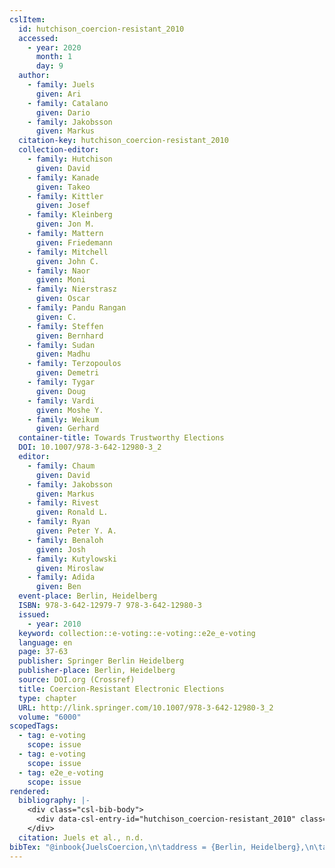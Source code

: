 ```yaml
---
cslItem:
  id: hutchison_coercion-resistant_2010
  accessed:
    - year: 2020
      month: 1
      day: 9
  author:
    - family: Juels
      given: Ari
    - family: Catalano
      given: Dario
    - family: Jakobsson
      given: Markus
  citation-key: hutchison_coercion-resistant_2010
  collection-editor:
    - family: Hutchison
      given: David
    - family: Kanade
      given: Takeo
    - family: Kittler
      given: Josef
    - family: Kleinberg
      given: Jon M.
    - family: Mattern
      given: Friedemann
    - family: Mitchell
      given: John C.
    - family: Naor
      given: Moni
    - family: Nierstrasz
      given: Oscar
    - family: Pandu Rangan
      given: C.
    - family: Steffen
      given: Bernhard
    - family: Sudan
      given: Madhu
    - family: Terzopoulos
      given: Demetri
    - family: Tygar
      given: Doug
    - family: Vardi
      given: Moshe Y.
    - family: Weikum
      given: Gerhard
  container-title: Towards Trustworthy Elections
  DOI: 10.1007/978-3-642-12980-3_2
  editor:
    - family: Chaum
      given: David
    - family: Jakobsson
      given: Markus
    - family: Rivest
      given: Ronald L.
    - family: Ryan
      given: Peter Y. A.
    - family: Benaloh
      given: Josh
    - family: Kutylowski
      given: Miroslaw
    - family: Adida
      given: Ben
  event-place: Berlin, Heidelberg
  ISBN: 978-3-642-12979-7 978-3-642-12980-3
  issued:
    - year: 2010
  keyword: collection::e-voting::e-voting::e2e_e-voting
  language: en
  page: 37-63
  publisher: Springer Berlin Heidelberg
  publisher-place: Berlin, Heidelberg
  source: DOI.org (Crossref)
  title: Coercion-Resistant Electronic Elections
  type: chapter
  URL: http://link.springer.com/10.1007/978-3-642-12980-3_2
  volume: "6000"
scopedTags:
  - tag: e-voting
    scope: issue
  - tag: e-voting
    scope: issue
  - tag: e2e_e-voting
    scope: issue
rendered:
  bibliography: |-
    <div class="csl-bib-body">
      <div data-csl-entry-id="hutchison_coercion-resistant_2010" class="csl-entry">Juels, A., Catalano, D., &#38; Jakobsson, M. n.d.. Coercion-Resistant Electronic Elections. In D. Chaum, M. Jakobsson, R. L. Rivest, P. Y. A. Ryan, J. Benaloh, M. Kutylowski, &#38; B. Adida (Eds.), <i>Towards Trustworthy Elections</i> (Vol. 6000, pp. 37–63). Springer Berlin Heidelberg. https://doi.org/10.1007/978-3-642-12980-3_2</div>
    </div>
  citation: Juels et al., n.d.
bibTex: "@inbook{JuelsCoercion,\n\taddress = {Berlin, Heidelberg},\n\tauthor = {Juels, Ari and Catalano, Dario and Jakobsson, Markus},\n\tbooktitle = {Towards {Trustworthy} {Elections}},\n\teditor = {Chaum, David and Jakobsson, Markus and Rivest, Ronald L. and Ryan, Peter Y. A. and Benaloh, Josh and Kutylowski, Miroslaw and Adida, Ben},\n\tpages = {37--63},\n\tpublisher = {Springer Berlin Heidelberg},\n\ttitle = {Coercion-{Resistant} {Electronic} {Elections}},\n\tvolume = {6000},\n}\n\n"
---
```

